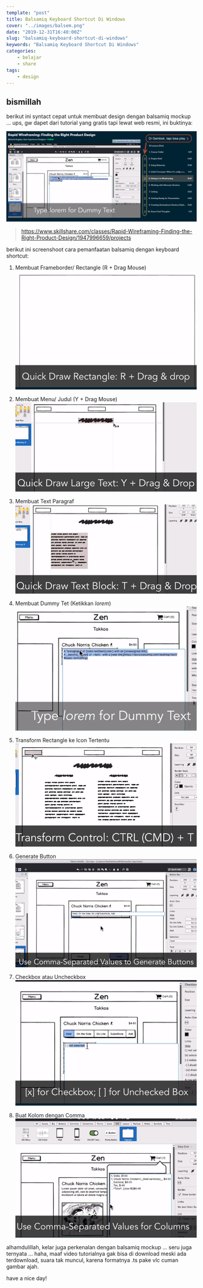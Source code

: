 ```yaml
---
template: "post"
title: Balsamiq Keyboard Shortcut Di Windows
cover: "../images/balsem.png"
date: "2019-12-31T16:40:00Z"
slug: "balsamiq-keyboard-shortcut-di-windows"
keywords: "Balsamiq Keyboard Shortcut Di Windows"
categories: 
    - belajar
    - share
tags:
    - design
---
```


## bismillah 

berikut ini syntact cepat untuk membuat design dengan balsamiq mockup ... ups, gw dapet dari tutorial yang gratis tapi lewat web resmi, ini buktinya:

![bukti-balsem](../images/ini-buktinya-balsem.png)

> https://www.skillshare.com/classes/Rapid-Wireframing-Finding-the-Right-Product-Design/1947996659/projects

berikut ini screenshoot cara pemanfaatan balsamiq dengan keyboard shortcut:

1. Membuat Frameborder/ Rectangle (R + Drag Mouse)
   ![bukti-balsem](../images/1.png)

2. Membuat Menu/ Judul (Y + Drag Mouse)
    ![bukti-balsem](../images/2.png)

3. Membuat Text Paragraf
   ![bukti-balsem](../images/3.png)

4. Membuat Dummy Tet (Ketikkan *lorem*)
   ![bukti-balsem](../images/4.png)

5. Transform Rectangle ke Icon Tertentu
   ![bukti-balsem](../images/5.png)

6. Generate Button 
   ![bukti-balsem](../images/6.png)
   
7. Checkbox atau Uncheckbox
   ![bukti-balsem](../images/7.png)
   
8. Buat Kolom dengan Comma
   ![bukti-balsem](../images/8.png)
   

alhamdulillah, kelar juga perkenalan dengan balsamiq mockup ... seru juga ternyata ... haha, maaf video tutorialnya gak bisa di download meski ada terdownload, suara tak muncul, karena formatnya .ts pake vlc cuman gambar ajah.

have a nice day!
